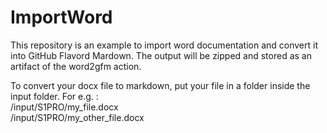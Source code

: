 # ImportWord
This repository is an example to import word documentation and convert it into GitHub Flavord Mardown. The output will be zipped and stored as an artifact of the word2gfm action.

To convert your docx file to markdown, put your file in a folder inside the input folder. For e.g. :  
/input/S1PRO/my_file.docx  
/input/S1PRO/my_other_file.docx
